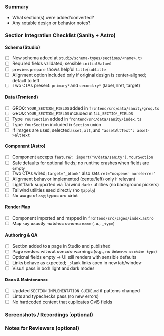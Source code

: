 ### Summary

- What section(s) were added/converted?
- Any notable design or behavior notes?

### Section Integration Checklist (Sanity + Astro)

#### Schema (Studio)

- [ ] New schema added at `studio/schema-types/sections/<name>.ts`
- [ ] Required fields validated; sensible `initialValue`s
- [ ] `preview.prepare` shows helpful `title`/`subtitle`
- [ ] Alignment option included only if original design is center-aligned; default to left
- [ ] Two CTAs present: `primary*` and `secondary*` (label, href, target)

#### Data (Frontend)

- [ ] GROQ: `YOUR_SECTION_FIELDS` added in `frontend/src/data/sanity/groq.ts`
- [ ] GROQ: `YOUR_SECTION_FIELDS` included in `ALL_SECTION_FIELDS`
- [ ] Type: `YourSection` added in `frontend/src/data/sanity/index.ts`
- [ ] Type: `YourSection` included in `Section` union
- [ ] If images are used, selected `asset`, `alt`, and `"assetAltText": asset->altText`

#### Component (Astro)

- [ ] Component accepts `feature?: import("@/data/sanity").YourSection`
- [ ] Safe defaults for optional fields; no runtime crashes when fields are empty
- [ ] Two CTAs wired; `target="_blank"` also sets `rel="noopener noreferrer"`
- [ ] Alignment behavior implemented (center/left) only if relevant
- [ ] Light/Dark supported via Tailwind `dark:` utilities (no background pickers)
- [ ] Tailwind utilities used directly (no `@apply`)
- [ ] No usage of `any`; types are strict

#### Render Map

- [ ] Component imported and mapped in `frontend/src/pages/index.astro`
- [ ] Map key exactly matches schema `name` (i.e., `_type`)

#### Authoring & QA

- [ ] Section added to a page in Studio and published
- [ ] Page renders without console warnings (e.g., no `Unknown section type`)
- [ ] Optional fields empty → UI still renders with sensible defaults
- [ ] Links behave as expected; `_blank` links open in new tab/window
- [ ] Visual pass in both light and dark modes

#### Docs & Maintenance

- [ ] Updated `SECTION_IMPLEMENTATION_GUIDE.md` if patterns changed
- [ ] Lints and typechecks pass (no new errors)
- [ ] No hardcoded content that duplicates CMS fields

### Screenshots / Recordings (optional)

### Notes for Reviewers (optional)
